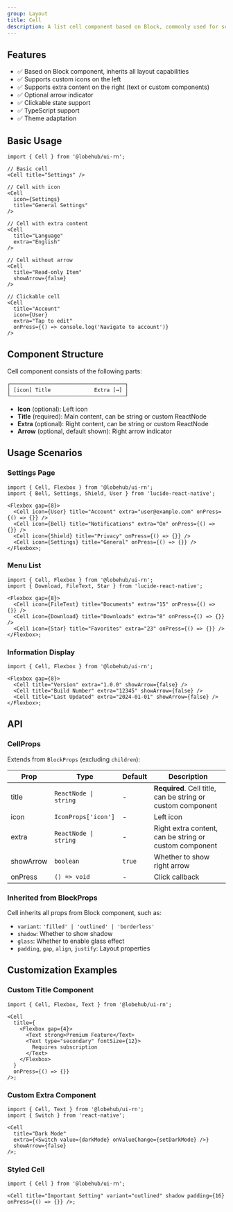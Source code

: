 ```yaml
---
group: Layout
title: Cell
description: A list cell component based on Block, commonly used for settings pages and menu lists, supporting icons, extra content, and arrow indicators.
---
```


## Features

- ✅ Based on Block component, inherits all layout capabilities
- ✅ Supports custom icons on the left
- ✅ Supports extra content on the right (text or custom components)
- ✅ Optional arrow indicator
- ✅ Clickable state support
- ✅ TypeScript support
- ✅ Theme adaptation

## Basic Usage

```tsx
import { Cell } from '@lobehub/ui-rn';

// Basic cell
<Cell title="Settings" />

// Cell with icon
<Cell
  icon={Settings}
  title="General Settings"
/>

// Cell with extra content
<Cell
  title="Language"
  extra="English"
/>

// Cell without arrow
<Cell
  title="Read-only Item"
  showArrow={false}
/>

// Clickable cell
<Cell
  title="Account"
  icon={User}
  extra="Tap to edit"
  onPress={() => console.log('Navigate to account')}
/>
```

## Component Structure

Cell component consists of the following parts:

```
┌─────────────────────────────────────┐
│ [icon] Title              Extra [→] │
└─────────────────────────────────────┘
```

- **Icon** (optional): Left icon
- **Title** (required): Main content, can be string or custom ReactNode
- **Extra** (optional): Right content, can be string or custom ReactNode
- **Arrow** (optional, default shown): Right arrow indicator

## Usage Scenarios

### Settings Page

```tsx
import { Cell, Flexbox } from '@lobehub/ui-rn';
import { Bell, Settings, Shield, User } from 'lucide-react-native';

<Flexbox gap={8}>
  <Cell icon={User} title="Account" extra="user@example.com" onPress={() => {}} />
  <Cell icon={Bell} title="Notifications" extra="On" onPress={() => {}} />
  <Cell icon={Shield} title="Privacy" onPress={() => {}} />
  <Cell icon={Settings} title="General" onPress={() => {}} />
</Flexbox>;
```

### Menu List

```tsx
import { Cell, Flexbox } from '@lobehub/ui-rn';
import { Download, FileText, Star } from 'lucide-react-native';

<Flexbox gap={8}>
  <Cell icon={FileText} title="Documents" extra="15" onPress={() => {}} />
  <Cell icon={Download} title="Downloads" extra="8" onPress={() => {}} />
  <Cell icon={Star} title="Favorites" extra="23" onPress={() => {}} />
</Flexbox>;
```

### Information Display

```tsx
import { Cell, Flexbox } from '@lobehub/ui-rn';

<Flexbox gap={8}>
  <Cell title="Version" extra="1.0.0" showArrow={false} />
  <Cell title="Build Number" extra="12345" showArrow={false} />
  <Cell title="Last Updated" extra="2024-01-01" showArrow={false} />
</Flexbox>;
```

## API

### CellProps

Extends from `BlockProps` (excluding `children`):

| Prop      | Type                  | Default | Description                                                 |
| --------- | --------------------- | ------- | ----------------------------------------------------------- |
| title     | `ReactNode \| string` | -       | **Required**. Cell title, can be string or custom component |
| icon      | `IconProps['icon']`   | -       | Left icon                                                   |
| extra     | `ReactNode \| string` | -       | Right extra content, can be string or custom component      |
| showArrow | `boolean`             | `true`  | Whether to show right arrow                                 |
| onPress   | `() => void`          | -       | Click callback                                              |

### Inherited from BlockProps

Cell inherits all props from Block component, such as:

- `variant`: `'filled' | 'outlined' | 'borderless'`
- `shadow`: Whether to show shadow
- `glass`: Whether to enable glass effect
- `padding`, `gap`, `align`, `justify`: Layout properties

## Customization Examples

### Custom Title Component

```tsx
import { Cell, Flexbox, Text } from '@lobehub/ui-rn';

<Cell
  title={
    <Flexbox gap={4}>
      <Text strong>Premium Feature</Text>
      <Text type="secondary" fontSize={12}>
        Requires subscription
      </Text>
    </Flexbox>
  }
  onPress={() => {}}
/>;
```

### Custom Extra Component

```tsx
import { Cell, Text } from '@lobehub/ui-rn';
import { Switch } from 'react-native';

<Cell
  title="Dark Mode"
  extra={<Switch value={darkMode} onValueChange={setDarkMode} />}
  showArrow={false}
/>;
```

### Styled Cell

```tsx
import { Cell } from '@lobehub/ui-rn';

<Cell title="Important Setting" variant="outlined" shadow padding={16} onPress={() => {}} />;
```
